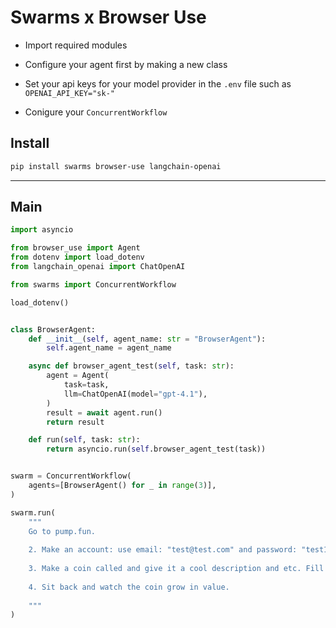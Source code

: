 # Swarms x Browser Use

- Import required modules

- Configure your agent first by making a new class

- Set your api keys for your model provider in the `.env` file such as `OPENAI_API_KEY="sk-"`

- Conigure your `ConcurrentWorkflow`

## Install

```bash
pip install swarms browser-use langchain-openai
```
--------


## Main
```python
import asyncio

from browser_use import Agent
from dotenv import load_dotenv
from langchain_openai import ChatOpenAI

from swarms import ConcurrentWorkflow

load_dotenv()


class BrowserAgent:
    def __init__(self, agent_name: str = "BrowserAgent"):
        self.agent_name = agent_name

    async def browser_agent_test(self, task: str):
        agent = Agent(
            task=task,
            llm=ChatOpenAI(model="gpt-4.1"),
        )
        result = await agent.run()
        return result

    def run(self, task: str):
        return asyncio.run(self.browser_agent_test(task))


swarm = ConcurrentWorkflow(
    agents=[BrowserAgent() for _ in range(3)],
)

swarm.run(
    """
    Go to pump.fun.
    
    2. Make an account: use email: "test@test.com" and password: "test1234"
    
    3. Make a coin called and give it a cool description and etc. Fill in the form
    
    4. Sit back and watch the coin grow in value.
    
    """
)

```
